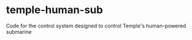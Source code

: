 # temple-human-sub
Code for the control system designed to control Temple's human-powered submarine
